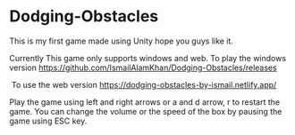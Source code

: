 # Dodging-Obstacles

This is my first game made using Unity hope you guys like it.

Currently This game only supports windows and web. To play the windows version https://github.com/IsmailAlamKhan/Dodging-Obstacles/releases

​ To use the web version https://dodging-obstacles-by-ismail.netlify.app/

Play the game using left and right arrows or a and d arrow, r to restart the game. You can change the volume or the speed of the box by pausing the game using ESC key.
